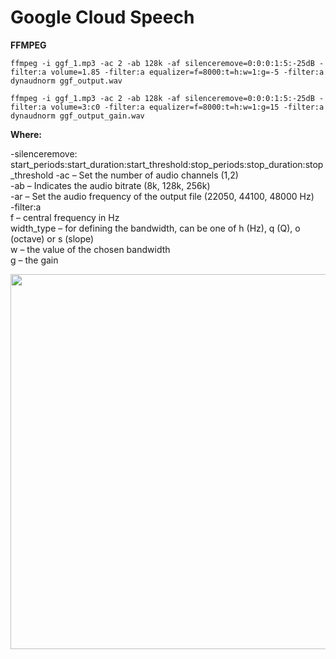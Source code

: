 # Google Cloud Speech

<b>FFMPEG</b>  

```
ffmpeg -i ggf_1.mp3 -ac 2 -ab 128k -af silenceremove=0:0:0:1:5:-25dB -filter:a volume=1.85 -filter:a equalizer=f=8000:t=h:w=1:g=-5 -filter:a dynaudnorm ggf_output.wav

ffmpeg -i ggf_1.mp3 -ac 2 -ab 128k -af silenceremove=0:0:0:1:5:-25dB -filter:a volume=3:c0 -filter:a equalizer=f=8000:t=h:w=1:g=15 -filter:a dynaudnorm ggf_output_gain.wav

```
<b>Where:</b>  

-silenceremove: start_periods:start_duration:start_threshold:stop_periods:stop_duration:stop_threshold
-ac – Set the number of audio channels (1,2)  
-ab – Indicates the audio bitrate (8k, 128k, 256k)  
-ar – Set the audio frequency of the output file (22050, 44100, 48000 Hz)  
-filter:a  
f – central frequency in Hz  
width_type – for defining the bandwidth, can be one of h (Hz), q (Q), o (octave) or s (slope)  
w – the value of the chosen bandwidth  
g – the gain  

<img src=https://github.com/RubensZimbres/Repo-2019/blob/master/Google-Cloud-Speech/audio_ggf0.png width="865" height="600">
